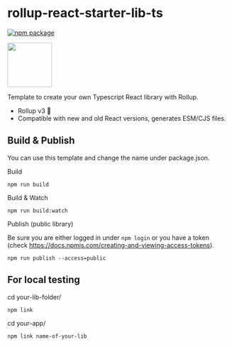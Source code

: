 # rollup-react-starter-lib-ts

[![npm package][npm-badge]][npm]

<image width="100px" src="https://rollupjs.org/logo.svg" />

Template to create your own Typescript React library with Rollup.

- Rollup v3 :tada:
- Compatible with  new and old React versions, generates ESM/CJS files.

## Build & Publish

You can use this template and
change the name under package.json.

Build

```
npm run build
```

Build & Watch

```
npm run build:watch
```

Publish (public library)

Be sure you are either logged in under `npm login` or you have a token (check https://docs.npmjs.com/creating-and-viewing-access-tokens).

```
npm run publish --access=public
```

## For local testing

cd your-lib-folder/

```
npm link 
```

cd your-app/

```
npm link name-of-your-lib
```

[npm-badge]: https://img.shields.io/npm/v/rollup-react-starter-lib-ts.svg
[npm]: https://www.npmjs.org/package/rollup-react-starter-lib-ts
